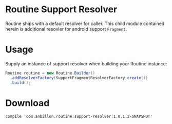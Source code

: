 
Routine Support Resolver
==================

Routine ships with a default resolver for caller. This child module contained herein is additional resovler for android support `Fragment`.


Usage
====
Supply an instance of support resolver when building your Routine instance:
```java
Routine routine = new Routine.Builder()
  .addResolverFactory(SupportFragmentResolverFactory.create())
  .build();
```


Download
=======
	compile 'com.anbillon.routine:support-resolver:1.0.1.2-SNAPSHOT'